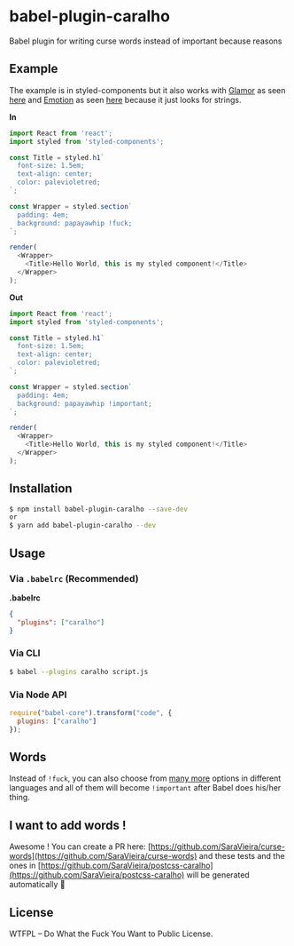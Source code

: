 # babel-plugin-caralho

Babel plugin for writing curse words instead of important because reasons



## Example

The example is in styled-components but it also works with [Glamor](https://github.com/threepointone/glamor) as seen [here](https://astexplorer.net/#/gist/6225cf36044cc4b94fc93017d7ec2090/latest) and [Emotion](https://github.com/emotion-js/emotion) as seen [here](https://astexplorer.net/#/gist/a1d088dd71fcaec5cab193f25b4433a6/3ea1da764aec36d0597ae5fd90d20fc0ec1abe74) because it just looks for strings.


**In**

```js
import React from 'react';
import styled from 'styled-components';

const Title = styled.h1`
  font-size: 1.5em;
  text-align: center;
  color: palevioletred;
`;

const Wrapper = styled.section`
  padding: 4em;
  background: papayawhip !fuck;
`;

render(
  <Wrapper>
    <Title>Hello World, this is my styled component!</Title>
  </Wrapper>
);
```

**Out**

```js
import React from 'react';
import styled from 'styled-components';

const Title = styled.h1`
  font-size: 1.5em;
  text-align: center;
  color: palevioletred;
`;

const Wrapper = styled.section`
  padding: 4em;
  background: papayawhip !important;
`;

render(
  <Wrapper>
    <Title>Hello World, this is my styled component!</Title>
  </Wrapper>
);
```

## Installation

```sh
$ npm install babel-plugin-caralho --save-dev
or
$ yarn add babel-plugin-caralho --dev
```

## Usage

### Via `.babelrc` (Recommended)

**.babelrc**

```json
{
  "plugins": ["caralho"]
}
```

### Via CLI

```sh
$ babel --plugins caralho script.js
```

### Via Node API

```javascript
require("babel-core").transform("code", {
  plugins: ["caralho"]
});
```

## Words

Instead of `!fuck`, you can also choose from [many more](https://github.com/SaraVieira/curse-words) options in different languages and all of them will become `!important` after Babel does his/her thing.

## I want to add words !

Awesome ! You can create a PR here:
[https://github.com/SaraVieira/curse-words](https://github.com/SaraVieira/curse-words) and these tests and the ones in [https://github.com/SaraVieira/postcss-caralho](https://github.com/SaraVieira/postcss-caralho) will be generated automatically 🎉


## License

WTFPL – Do What the Fuck You Want to Public License.
